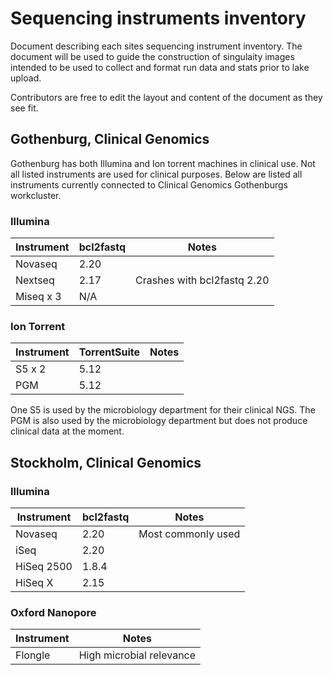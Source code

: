 # Sequencing instruments inventory

Document describing each sites sequencing instrument inventory. 
The document will be used to guide the construction of singulaity images intended to be used to collect and format run data and stats prior to lake upload.

Contributors are free to edit the layout and content of the document as they see fit.

## Gothenburg, Clinical Genomics

Gothenburg has both Illumina and Ion torrent machines in clinical use. Not all listed instruments are used for clinical purposes.
Below are listed all instruments currently connected to Clinical Genomics Gothenburgs workcluster.

### Illumina

| Instrument | bcl2fastq | Notes                       |
|------------|-----------|-----------------------------|
| Novaseq    | 2.20      |                             |
| Nextseq    | 2.17      | Crashes with bcl2fastq 2.20 |
| Miseq x 3  | N/A       |                             |

### Ion Torrent

| Instrument | TorrentSuite | Notes |
|------------|--------------|-------|
| S5 x 2     | 5.12         |       |
| PGM        | 5.12         |       |

One S5 is used by the microbiology department for their clinical NGS. 
The PGM is also used by the microbiology department but does not produce clinical data at the moment.


## Stockholm, Clinical Genomics


### Illumina

| Instrument | bcl2fastq | Notes                       |
|------------|-----------|-----------------------------|
| Novaseq    | 2.20      | Most commonly used |
| iSeq    | 2.20      |                             |
| HiSeq 2500    | 1.8.4      |                         |
| HiSeq X    | 2.15      |  |



### Oxford Nanopore 

| Instrument  | Notes                       |
|------------|-----------------------------|
| Flongle    | High microbial relevance |

